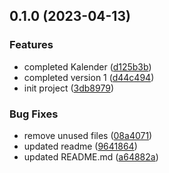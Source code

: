 

## 0.1.0 (2023-04-13)


### Features

* completed Kalender ([d125b3b](https://github.com/jiiinCho/rn-kalender/commit/d125b3b2c8be4f12c8f05819d2f2bebb92c88cda))
* completed version 1 ([d44c494](https://github.com/jiiinCho/rn-kalender/commit/d44c4941ce1c0b0f7cbd0bf3f118e367a19b3753))
* init project ([3db8979](https://github.com/jiiinCho/rn-kalender/commit/3db89797f56c76ad995021f29e6d24055df94906))


### Bug Fixes

* remove unused files ([08a4071](https://github.com/jiiinCho/rn-kalender/commit/08a4071f0ed8bfb108f6306fc21233cda75768ec))
* updated readme ([9641864](https://github.com/jiiinCho/rn-kalender/commit/96418644b7f3c522413f40a193e0df8b0e168175))
* updated README.md ([a64882a](https://github.com/jiiinCho/rn-kalender/commit/a64882af8c361a9fba864fc5357fd87589584e1d))